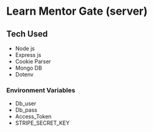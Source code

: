 # Learn Mentor Gate (server)

## Tech Used
   - Node js
   - Express js
   - Cookie Parser
   - Mongo DB
   - Dotenv

### Environment Variables 
  - Db_user
  - Db_pass
  - Access_Token
  - STRIPE_SECRET_KEY